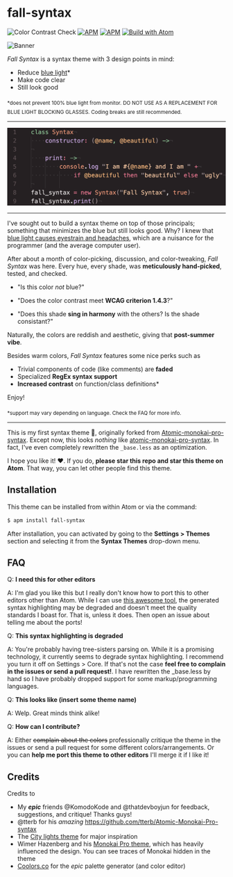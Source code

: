 # fall-syntax
![Color Contrast Check](https://github.com/ThatXliner/fall-syntax/workflows/Color%20Contrast%20Check/badge.svg) [![APM](https://img.shields.io/apm/dm/fall-syntax)](https://atom.io/themes/fall-syntax) [![APM](https://img.shields.io/apm/l/fall-syntax)](https://atom.io/themes/fall-syntax) [![Build with Atom](https://img.shields.io/badge/Built%20with-Atom-brightgreen?logo=atom)](https://atom.io/)

![Banner](https://raw.githubusercontent.com/ThatXliner/fall-syntax/master/banner.png)

*Fall Syntax* is a syntax theme with 3 design points in mind:

 - Reduce [blue light](https://www.verywellhealth.com/blue-light-exposure-3421985)\*
 - Make code clear
 - Still look good


<sub>*does not prevent 100% blue light from monitor. DO NOT USE AS A REPLACEMENT FOR BLUE LIGHT BLOCKING GLASSES. Coding breaks are still recommended.</sub>

---

![A screenshot of the syntax theme](./screenshot.png)

---


I've sought out to build a syntax theme on top of those principals; something that minimizes the blue but still looks good. Why? I knew that [blue light causes eyestrain and headaches](https://www.foreyes.com/blog/10-ways-how-blue-light-can-affect-you), which are a nuisance for the programmer (and the average computer user).

After about a month of color-picking, discussion, and color-tweaking, *Fall Syntax* was here. Every hue, every shade, was **meticulously hand-picked**, tested, and checked.

 - "Is this color *not* blue?"

 - "Does the color contrast meet **WCAG criterion 1.4.3**?"

 - "Does this shade **sing in harmony** with the others? Is the shade consistant?"

Naturally, the colors are reddish and aesthetic, giving that **post-summer vibe**.

Besides warm colors, *Fall Syntax* features some nice perks such as

 - Trivial components of code (like comments) are **faded**
 - Specialized **RegEx syntax support**
 - **Increased contrast** on function/class definitions\*

Enjoy!

<sub>*support may vary depending on language. Check the FAQ for more info.</sub>

---

This is my first syntax theme 🎉, originally forked from [Atomic-monokai-pro-syntax][1]. Except now, this looks *nothing* like [atomic-monokai-pro-syntax][1]. In fact, I've even completely rewritten the `_base.less` as an optimization.

I hope you like it! ❤️. If you do, **please star this repo and star this theme on Atom**. That way, you can let other people find this theme.

## Installation

This theme can be installed from within Atom or via the command:
```sh
$ apm install fall-syntax
```
After installation, you can activated by going to the **Settings > Themes** section and selecting it from the **Syntax Themes** drop-down menu.

## FAQ

Q: **I need this for other editors**

A: I'm glad you like this but I really don't know how to port this to other editors other than Atom. While I can use [this awesome tool][tool], the generated syntax highlighting may be degraded and doesn't meet the quality standards I boast for. That is, unless it does. Then open an issue about telling me about the ports!

Q: **This syntax highlighting is degraded**

A: You're probably having tree-sisters parsing on. While it is a promising technology, it currently seems to degrade syntax highlighting. I recommend you turn it off on Settings > Core. If that's not the case **feel free to complain in the issues or send a pull request!**. I have rewritten the \_base.less by hand so I have probably dropped support for some markup/programming languages.

Q: **This looks like (insert some theme name)**

A: Welp. Great minds think alike!

Q: **How can I contribute?**

A: Either ~~complain about the colors~~ professionally critique the theme in the issues or send a pull request for some different colors/arrangements. Or you can **help me port this theme to other editors** I'll merge it if I like it!

<!-- ## More images

<details>

<summary>Click to expand</summary>

<img src="./screenshot1.png"></img>
<img src="./screenshot2.png"></img>
</details> -->

## Credits

Credits to

 - My ***epic*** friends @KomodoKode and @thatdevboyjun for feedback, suggestions, and critique! Thanks guys!
 - @tterb for his *amazing* https://github.com/tterb/Atomic-Monokai-Pro-syntax
 - The [City lights theme][2] for major inspiration
 - Wimer Hazenberg and his [Monokai Pro theme](https://monokai.pro/), which has heavily influenced the design. You can see traces of Monokai hidden in the theme
 - [Coolors.co](https://coolors.co/) for the *epic* palette generator (and color editor)

[1]: https://github.com/tterb/Atomic-Monokai-Pro-syntax
[2]: http://citylights.xyz/
[tool]: http://k88hudson.github.io/syntax-highlighting-theme-generator/www/
